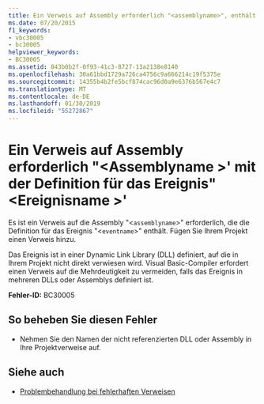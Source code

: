 ```yaml
---
title: Ein Verweis auf Assembly erforderlich "<assemblyname>", enthält die Definition für das Ereignis"<eventname>"
ms.date: 07/20/2015
f1_keywords:
- vbc30005
- bc30005
helpviewer_keywords:
- BC30005
ms.assetid: 843b0b2f-0f93-41c3-8727-13a2138e8140
ms.openlocfilehash: 30a61bbd1729a726ca4756c9a666214c19f5375e
ms.sourcegitcommit: 14355b4b2fe5bcf874cac96d0a9e6376b567e4c7
ms.translationtype: MT
ms.contentlocale: de-DE
ms.lasthandoff: 01/30/2019
ms.locfileid: "55272867"
---
```

# <a name="reference-required-to-assembly-assemblyname-containing-the-definition-for-event-eventname"></a>Ein Verweis auf Assembly erforderlich "\<Assemblyname >' mit der Definition für das Ereignis"\<Ereignisname >'
Es ist ein Verweis auf die Assembly "<`assemblyname`>" erforderlich, die die Definition für das Ereignis "<`eventname`>" enthält. Fügen Sie Ihrem Projekt einen Verweis hinzu.  
  
 Das Ereignis ist in einer Dynamic Link Library (DLL) definiert, auf die in Ihrem Projekt nicht direkt verwiesen wird. Visual Basic-Compiler erfordert einen Verweis auf die Mehrdeutigkeit zu vermeiden, falls das Ereignis in mehreren DLLs oder Assemblys definiert ist.  
  
 **Fehler-ID:** BC30005  
  
## <a name="to-correct-this-error"></a>So beheben Sie diesen Fehler  
  
-   Nehmen Sie den Namen der nicht referenzierten DLL oder Assembly in Ihre Projektverweise auf.  
  
## <a name="see-also"></a>Siehe auch
- [Problembehandlung bei fehlerhaften Verweisen](/visualstudio/ide/troubleshooting-broken-references)
